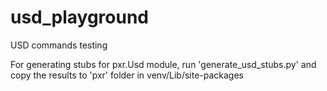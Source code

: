 # usd_playground
USD commands testing

For generating stubs for pxr.Usd module, run  'generate_usd_stubs.py' and copy the results to 'pxr' folder in venv/Lib/site-packages